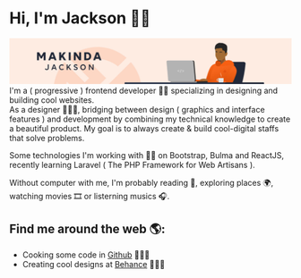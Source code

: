 # Hi, I'm Jackson 👋🏾

<img src="makinda-git.jpg" alt="banner that says Makinda Jackson - artist, designer and code lover">
I'm a ( progressive ) frontend developer ✌🏾 specializing in designing and building cool websites.
<br>
As a designer 🧑🏾‍🎨, bridging between design ( graphics and interface features ) and development by combining my technical knowledge to create a beautiful product. My goal is to always create & build cool-digital staffs that solve problems.

Some technologies I'm working with 👌🏾 on Bootstrap, Bulma and ReactJS, recently learning Laravel ( The PHP Framework for Web Artisans ).

Without computer with me, I'm probably reading 📙, exploring places 🌍, watching movies 🎞️ or listerning musics 🎧.

## Find me around the web 🌎:
- Cooking some code in <a href="https://github.com/makindajack" target="_blank">Github</a> 👨🏾‍🍳
- Creating cool designs at <a href="https://www.behance.net/makindajack" target="_blank">Behance</a> 👨🏾‍🎨
